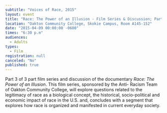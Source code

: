 ```yaml
---
subtitle: "Voices of Race, 2015"
layout: event
title: "Race: The Power of an Illusion - Film Series & Discussion; Part 3 - The House We Live In"
location: "Oakton Community College, Skokie Campus, Room A145-152"
date: "2015-04-09 00:00:00 -0600"
times: "6:30 p.m"
audiences: 
  - Adults
types: 
  - Film
registration: null
canceled: "No"
published: true
---
```


Part 3 of 3 part film series and discussion of the documentary *Race: The Power of an Illusion*. This film series, sponsored by the Anti- Racism Team of Oakton Community College, will explore questions related to the legitimacy of race as a biological concept, the historical, socio-political and economic impact of race in the U.S. and, concludes with a segment that explores how race is organized and manifested in current everyday society.